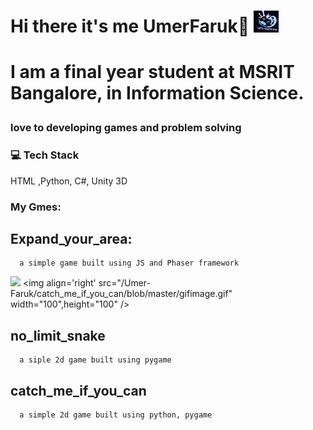 <h1> Hi there it's me UmerFaruk👋 <img src="/Companylogo.jpeg" width="40" height="35"><h1>


  I am a final year student at MSRIT Bangalore, in Information Science.  
  ### love to developing games and problem solving 
<!--   <img align='right' src="/Companylogo.jpeg" width="400"> -->
  
 ###  :computer: Tech Stack 
 HTML ,Python, C#,  Unity 3D
 
 ###  My Gmes:
 
 ## Expand_your_area:
      a simple game built using JS and Phaser framework
![](https://github.com/Umer-Faruk/catch_me_if_you_can/blob/master/gifimage.gif)
<img align='right' src="/Umer-Faruk/catch_me_if_you_can/blob/master/gifimage.gif" width="100",height="100" />
 
<!--  <img align='right' src="/Companylogo.jpeg" width="200"> -->
  
 
 ## no_limit_snake
<!--  <img align='right' src="/Umer-Faruk/no_limit_snake/master/image.png" width="200" height="200/> -->
  
      a siple 2d game built using pygame
      

 
  
  ## catch_me_if_you_can
      a simple 2d game built using python, pygame
<!-- <img align='right' src="https://github.com/Umer-Faruk/catch_me_if_you_can/blob/master/gifimage.gif" width="200" height="200/> -->

  
      
  
      
 
  
      
      
 
  
  

 
 





